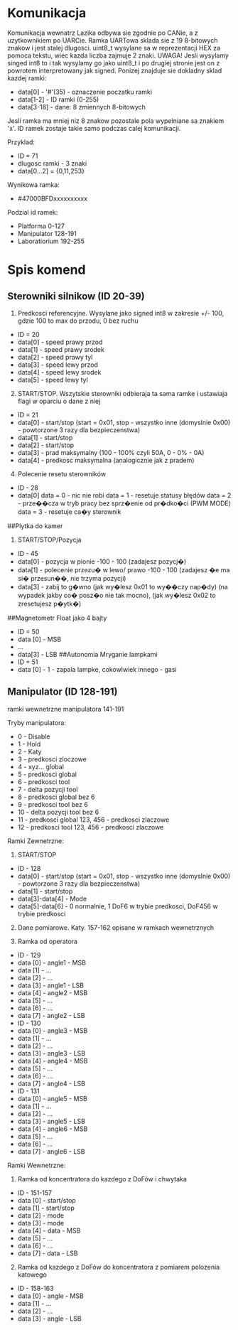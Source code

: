 Komunikacja
===========
Komunikacja wewnatrz Lazika odbywa sie zgodnie po CANie, a z uzytkownikiem
po UARCie. Ramka UARTowa sklada sie z 19 8-bitowych znakow i jest stalej dlugosci.
uint8_t wysylane sa w reprezentacji HEX za pomoca tekstu, wiec kazda liczba
zajmuje 2 znaki. UWAGA! Jesli wysylamy singed int8 to i tak wysylamy go jako uint8_t
i po drugiej stronie jest on z powrotem interpretowany jak signed. Ponizej znajduje sie dokladny sklad kazdej ramki:
* data[0] - '#'(35) - oznaczenie poczatku ramki
* data[1-2] - ID ramki (0-255)
* data[3-18] - dane: 8 zmiennych 8-bitowych

Jesli ramka ma mniej niz 8 znakow pozostale pola wypelniane sa znakiem 'x'.
ID ramek zostaje takie samo podczas calej komunikacji.

Przyklad:
* ID = 71
* dlugosc ramki - 3 znaki
* data[0...2] = {0,11,253}

Wynikowa ramka:
* #47000BFDxxxxxxxxxx

Podzial id ramek:
* Platforma 0-127
* Manipulator 128-191
* Laboratiorium 192-255

Spis komend
===========

## Sterowniki silnikow (ID 20-39)
1. Predkosci referencyjne.
Wysylane jako signed int8 w zakresie +/- 100, gdzie 100 to max do przodu, 0 bez ruchu
* ID = 20
* data[0] - speed prawy przod
* data[1] - speed prawy srodek
* data[2] - speed prawy tyl
* data[3] - speed lewy przod 
* data[4] - speed lewy srodek
* data[5] - speed lewy tyl

2. START/STOP.
Wszytskie sterowniki odbieraja ta sama ramke i ustawiaja flagi w
oparciu o dane z niej 
* ID = 21
* data[0] - start/stop (start = 0x01, stop - wszystko inne (domyslnie 0x00) - powtorzone 3 razy dla bezpieczenstwa)
* data[1] - start/stop
* data[2] - start/stop
* data[3] - prad maksymalny (100 - 100% czyli 50A, 0 - 0% - 0A)
* data[4] - predkosc maksymalna (analogicznie jak z pradem)

4. Polecenie resetu sterowników
* ID - 28
* data[0] 
		data = 0  - nic nie robi
		data = 1  - resetuje statusy błędów
		data = 2  - prze��cza w tryb pracy bez sprz�enie od pr�dko�ci (PWM MODE)
		data = 3  - resetuje ca�y sterownik




##Plytka do kamer
1. START/STOP/Pozycja
* ID - 45
* data[0] - pozycja w pionie -100  - 100 (zadajesz pozycj�)
* data[1] - polecenie przezu� w lewo/ prawo -100  - 100  (zadajesz �e ma si� przesun��, nie trzyma pozycji)
* data[3] - zabij to g�wno (jak wy�lesz 0x01 to wy��czy nap�dy) (na wypadek jakby co� posz�o nie tak mocno), (jak wy�lesz 0x02 to zresetujesz p�ytk�)


##Magnetometr
Float jako 4 bajty
* ID = 50
* data [0] - MSB
* ...
* data[3] - LSB
##Autonomia
Mryganie lampkami
* ID = 51
* data [0] - 1 - zapala lampke, cokowlwiek innego - gasi


## Manipulator (ID 128-191)
ramki wewnetrzne manipulatora 141-191 

Tryby manipulatora:
*  0  - Disable
*  1  - Hold
*  2  - Katy
*  3  - predkosci zloczowe
*  4  - xyz... global
*  5  - predkosci global
*  6  - predkosci tool
*  7  - delta pozycji tool
*  8  - predkosci global bez 6
*  9  - predkosci tool bez 6
*  10  - delta pozycji tool bez 6
*  11  - predkosci global 123, 456 - predkosci zlaczowe
*  12  - predkosci tool 123,  456 - predkosci zlaczowe

Ramki Zewnetrzne:
1. START/STOP
* ID - 128
* data[0] - start/stop (start = 0x01, stop - wszystko inne (domyslnie 0x00) - powtorzone 3 razy dla bezpieczenstwa)
* data[1] - start/stop
* data[3]-data[4] - Mode
* data[5]-data[6] - 0 normalnie, 1 DoF6 w trybie predkosci, DoF456 w trybie predkosci

2. Dane pomiarowe. Katy. 157-162 opisane w ramkach wewnetrznych

3. Ramka od operatora 
* ID - 129
* data [0] - angle1 - MSB 
* data [1] - ...
* data [2] - ...
* data [3] - angle1 - LSB
* data [4] - angle2 - MSB 
* data [5] - ...
* data [6] - ...
* data [7] - angle2 - LSB
* ID - 130
* data [0] - angle3 - MSB 
* data [1] - ...
* data [2] - ...
* data [3] - angle3 - LSB
* data [4] - angle4 - MSB 
* data [5] - ...
* data [6] - ...
* data [7] - angle4 - LSB
* ID - 131
* data [0] - angle5 - MSB 
* data [1] - ...
* data [2] - ...
* data [3] - angle5 - LSB
* data [4] - angle6 - MSB 
* data [5] - ...
* data [6] - ...
* data [7] - angle6 - LSB

Ramki Wewnetrzne:
1. Ramka od koncentratora do kazdego z DoFów i chwytaka
* ID - 151-157
* data [0] - start/stop 
* data [1] - start/stop
* data [2] - mode
* data [3] - mode
* data [4] - data - MSB 
* data [5] - ...
* data [6] - ...
* data [7] - data - LSB

2. Ramka od kazdego z DoFów do koncentratora z pomiarem polozenia katowego
* ID - 158-163
* data [0] - angle - MSB 
* data [1] - ...
* data [2] - ...
* data [3] - angle - LSB
